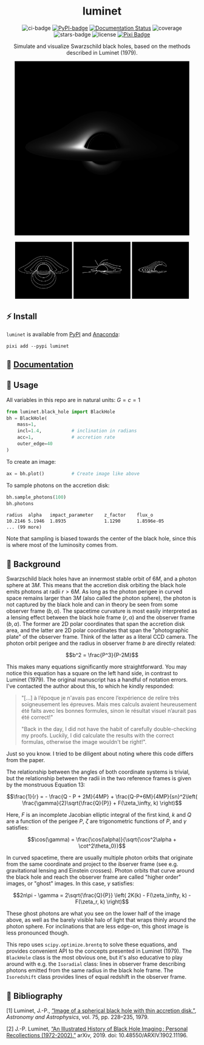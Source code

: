 <div align="center">
  
# luminet
![ci-badge](https://img.shields.io/appveyor/build/bgmeulem/luminet?label=ci&style=flat-square) [![PyPI-badge](https://img.shields.io/pypi/v/luminet?pypiBaseUrl=https%3A%2F%2Fpypi.org&style=flat-square&logo=pypi&logoColor=white&link=https%3A%2F%2Fpypi.org%2Fproject%2Fluminet%2F)](https://pypi.org/project/luminet) [![Documentation Status](https://readthedocs.org/projects/luminet/badge/?version=latest&style=flat-square)](https://luminet.readthedocs.io/en/latest/?badge=latest) ![coverage](https://img.shields.io/codecov/c/github/bgmeulem/Luminet?style=flat-square) ![stars-badge](https://img.shields.io/github/stars/bgmeulem/Luminet?style=flat-square) ![license](https://img.shields.io/github/license/bgmeulem/Luminet?style=flat-square) [![Pixi Badge](https://img.shields.io/endpoint?url=https://raw.githubusercontent.com/prefix-dev/pixi/main/assets/badge/v0.json&style=flat-square)](https://pixi.sh)

Simulate and visualize Swarzschild black holes, based on the methods described in Luminet (1979).

<img src="docs/_static/_images/bh.png" width=460px>

<p>
<img src="docs/_static/_images/isoradials.png" width=150px hspace=0>
<img src="docs/_static/_images/isoredshifts.png" width=150px hspace=0>
<img src="docs/_static/_images/isofluxlines.png" width=150px hspace=0>
</p>

</div>

## ⚡ Install
`luminet` is available from [PyPI](https://pypi.org/project/luminet/) and [Anaconda](https://anaconda.org/bgmeulem/luminet):
```shell
pixi add --pypi luminet
```


## 📖 [Documentation](https://luminet.readthedocs.io/en/latest/index.html)

## 🔩 Usage

All variables in this repo are in natural units: $G=c=1$

```python
from luminet.black_hole import BlackHole
bh = BlackHole(
    mass=1,
    incl=1.4,           # inclination in radians
    acc=1,              # accretion rate
    outer_edge=40
)
```
To create an image:
```python
ax = bh.plot()          # Create image like above
```

To sample photons on the accretion disk:
```python
bh.sample_photons(100)
bh.photons
```
```
radius  alpha   impact_parameter    z_factor    flux_o
10.2146 5.1946  1.8935              1.1290      1.8596e-05
... (99 more)
```

Note that sampling is biased towards the center of the black hole, since this is where most of the luminosity comes from.


## 📝 Background
Swarzschild black holes have an innermost stable orbit of $6M$, and a photon sphere at $3M$. This means that
the accretion disk orbiting the black hole emits photons at radii $r>6M$. As long as the photon perigee in curved space remains larger than $3M$ (also called the photon sphere), the photon is not captured by the black hole and can in theory be seen from some observer frame $(b, \alpha)$. The spacetime curvature is most easily interpreted as a lensing effect between the black hole frame $(r, \alpha)$ and the observer frame $(b, \alpha)$. The former are 2D polar coordinates that span the accretion disk area, and the latter are 2D polar coordinates that span the "photographic plate" of the observer frame. Think of the latter as a literal CCD camera. The photon orbit perigee and the radius in observer frame $b$ are directly related:

$$b^2 = \frac{P^3}{P-2M}$$

This makes many equations significantly more straightforward. 
You may notice this equation has a square on the left hand side, in contrast to Luminet (1979). The original manuscript has a handful of notation errors. I've contacted the author about this, to which he kindly responded:

> "[...] à l’époque je n'avais pas encore l’expérience de relire très soigneusement les épreuves. Mais mes calculs avaient  heureusement été faits avec les bonnes formules, sinon le résultat visuel n’aurait pas été correct!" 
>
>"Back in the day, I did not have the habit of carefully double-checking my proofs. Luckily, I did calculate the results with the correct formulas, otherwise the image wouldn't be right!".

Just so you know. I tried to be diligent about noting where this code differs from the paper. 

The relationship between the angles of both coordinate systems is trivial, but the relationship between the radii in the two reference frames is given by the monstruous Equation 13:

$$\frac{1}{r} = - \frac{Q - P + 2M}{4MP} + \frac{Q-P+6M}{4MP}{sn}^2\left( \frac{\gamma}{2}\sqrt{\frac{Q}{P}} + F(\zeta_\infty, k) \right)$$

Here, $F$ is an incomplete Jacobian elliptic integral of the first kind, $k$ and $Q$ are a function of the perigee $P$, $\zeta$ are trigonometric functions of $P$, and $\gamma$ satisfies:

$$\cos(\gamma) = \frac{\cos(\alpha)}{\sqrt{\cos^2\alpha + \cot^2\theta_0}}$$

In curved spacetime, there are usually multiple photon orbits that originate from the same coordinate and project to the ibserver frame (see e.g. gravitational lensing and Einstein crosses). Photon orbits that curve around the black hole and reach the observer frame are called "higher order" images, or "ghost" images. In this case, $\gamma$ satisfies:

$$2n\pi - \gamma = 2\sqrt{\frac{Q}{P}} \left( 2K(k) - F(\zeta_\infty, k) - F(\zeta_r, k)  \right)$$

These ghost photons are what you see on the lower half of the image above, as well as the barely visible halo of light that wraps thinly around the photon sphere. For inclinations that are less edge-on, this ghost image is less pronounced though. 

This repo uses `scipy.optimize.brentq` to solve these equations, and provides convenient API to the concepts presented in Luminet (1979). The `BlackHole` class is the most obvious one, but it's also educative to play around with e.g. the `Isoradial` class: lines in observer frame describing photons emitted from the same radius in the black hole frame. The `Isoredshift` class provides lines of equal redshift in the observer frame.

## 📕 Bibliography
[1] Luminet, J.-P., [“Image of a spherical black hole with thin accretion disk.”](https://ui.adsabs.harvard.edu/abs/1979A%26A....75..228L/abstract), <i>Astronomy and Astrophysics</i>, vol. 75, pp. 228–235, 1979.

[2] J.-P. Luminet, [“An Illustrated History of Black Hole Imaging : Personal Recollections (1972-2002).”](https://arxiv.org/abs/1902.11196) arXiv, 2019. doi: 10.48550/ARXIV.1902.11196. 
